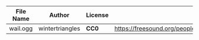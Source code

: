| File Name        | Author   | License   | Link                            |
|------------------|----------|-----------|---------------------------------|
| wail.ogg | wintertriangles   | **CC0** | https://freesound.org/people/wintertriangles/sounds/179893/ |
